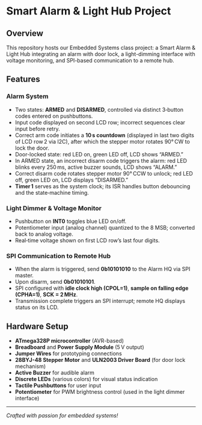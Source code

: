 # Smart Alarm & Light Hub Project

## Overview

This repository hosts our Embedded Systems class project: a Smart Alarm & Light Hub integrating an alarm with door lock, a light-dimming interface with voltage monitoring, and SPI-based communication to a remote hub.

## Features

### Alarm System
- Two states: **ARMED** and **DISARMED**, controlled via distinct 3‑button codes entered on pushbuttons.  
- Input code displayed on second LCD row; incorrect sequences clear input before retry.  
- Correct arm code initiates a **10 s countdown** (displayed in last two digits of LCD row 2 via I2C), after which the stepper motor rotates 90° CW to lock the door.  
- Door-locked state: red LED on, green LED off, LCD shows “ARMED.”  
- In ARMED state, an incorrect disarm code triggers the alarm: red LED blinks every 250 ms, active buzzer sounds, LCD shows “ALARM.”  
- Correct disarm code rotates stepper motor 90° CCW to unlock; red LED off, green LED on, LCD displays “DISARMED.”  
- **Timer 1** serves as the system clock; its ISR handles button debouncing and the state‐machine timing.

### Light Dimmer & Voltage Monitor
- Pushbutton on **INT0** toggles blue LED on/off.  
- Potentiometer input (analog channel) quantized to the 8 MSB; converted back to analog voltage.  
- Real‑time voltage shown on first LCD row’s last four digits.

### SPI Communication to Remote Hub
- When the alarm is triggered, send **0b10101010** to the Alarm HQ via SPI master.  
- Upon disarm, send **0b01010101**.  
- SPI configured with **idle clock high (CPOL=1)**, **sample on falling edge (CPHA=1)**, **SCK = 2 MHz**.  
- Transmission complete triggers an SPI interrupt; remote HQ displays status on its LCD.

## Hardware Setup

- **ATmega328P microcontroller** (AVR-based)  
- **Breadboard** and **Power Supply Module** (5 V output)  
- **Jumper Wires** for prototyping connections  
- **28BYJ-48 Stepper Motor** and **ULN2003 Driver Board** (for door lock mechanism)  
- **Active Buzzer** for audible alarm  
- **Discrete LEDs** (various colors) for visual status indication  
- **Tactile Pushbuttons** for user input  
- **Potentiometer** for PWM brightness control (used in the light dimmer interface)

---
*Crafted with passion for embedded systems!*  
